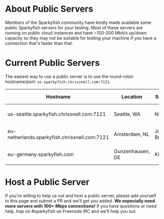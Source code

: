 # About Public Servers
Members of the Sparkyfish community have kindly made available some public Sparkyfish servers for your testing.
Most of these servers are running on public cloud instances and have ~100-200 Mbit/s up/down capacity so they may
not be suitable for testing your machine if you have a connection that's faster than that.

# Current Public Servers
The easiest way to use a public server is to use the round-robin hostname/port:  ```us.sparkyfish.chrissnell.com:7121```.

| Hostname | Location | Sponsor| ISP| Link Capacity | Protocol |
|----------|----------|-----|----|-----------|----------|
| us-seattle.sparkyfish.chrissnell.com:7121| Seattle, WA | Nigel VH| Blue Box | 150 Mbps up/down| IPv4 + IPv6 |
| eu-netherlands.sparkyfish.chrissnell.com:7121 | Amsterdam, NL | Josh Braegger | 30 Mbps up/down | IPv4 |
| eu-germany.sparkyfish.com | Gunzenhausen, DE | Kirk Harr | 10 Mbps up/down | IPv4 + IPv6 |

# Host a Public Server
If you're willing to help us out and host a public server, please add yourself to this page and submit a PR and we'll get you added.  **We especially need more servers with 100+ Mbps connections!**
If you have questions or need help, hop on #sparkyfish on Freenode IRC and we'll help you out.
